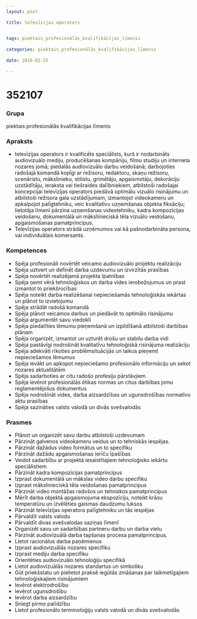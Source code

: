 ```yaml
---
layout: post
    
title: televīzijas operators

    
tags: piektais_profesionālās_kvalifikācijas_līmenis
    
categories: piektais_profesionālās_kvalifikācijas_līmenis
    
date: 2016-02-25
    
---
```

# 352107

### Grupa
piektais profesionālās kvalifikācijas līmenis


### Apraksts

* televīzijas operators ir kvalificēts speciālists, kurš ir nodarbināts audiovizuālo mediju, producēšanas kompāniju, filmu studiju un interneta nozares jomā; piedalās audiovizuālo darbu veidošanā; darbojoties radošajā komandā kopīgi ar režisoru, redaktoru, skaņu režisoru, scenāristu, mākslinieku, stilistu, grimētāju, apgaismotāju, dekorāciju uzstādītāju, ieraksta vai tiešraides dalībniekiem, atbilstoši radošajai koncepcijai televīzijas operators piedāvā optimālu vizuālo risinājumu un atbilstoši režisora gala uzstādījumam, izmantojot videokameru un apkalpojot palīgtehniku, veic kvalitatīvu uzņemšanas objekta fiksāciju; lietotāja līmenī pārzina uzņemšanas videotehniku, kadra kompozīcijas veidošanu, dokumentālā un mākslinieciskā tēla vizuālo veidošanu, apgaismošanas pamatprincipus. 
* Televīzijas operators strādā uzņēmumos vai kā pašnodarbināta persona, vai individuālais komersants. 

### Kompetences

* Spēja profesionāli novērtēt veicamo audiovizuālo projektu realizāciju
* Spēja uztvert un definēt darba uzdevumu un izvirzītās prasības
* Spēja novērtēt realizējamā projekta īpatnības
* Spēja ņemt vērā tehnoloģiskos un darba vides ierobežojumus un prast izmantot to priekšrocības
* Spēja noteikt darba realizēšanai nepieciešamās tehnoloģiskās iekārtas un plānot to izvietojumu
* Spēja strādāt radošā komandā
* Spēja plānot veicamos darbus un piedāvāt to optimālo risinājumu
* Spēja argumentēt savu viedokli
* Spēja piedalīties lēmumu pieņemšanā un izpildīšanā atbilstoši darbības plānam
* Spēja organizēt, izmantot un uzturēt drošu un stabilu darba vidi
* Spēja pastāvīgi nodrošināt kvalitatīvu tehnoloģiskā risinājuma realizāciju
* Spēja adekvāti rīkoties problēmsituācijās un laikus pieņemt nepieciešamos lēmumus
* Spēja ievākt un apkopot nepieciešamo profesionālo informāciju un sekot nozares aktualitātēm
* Spēja sadarboties ar citu radošo profesiju pārstāvjiem
* Spēja ievērot profesionālās ētikas normas un citus darbības jomu reglamentējošus dokumentus
* Spēja nodrošināt vides, darba aizsardzības un ugunsdrošības normatīvo aktu prasības
* Spēja sazināties valsts valodā un divās svešvalodās

### Prasmes 
* Plānot un organizēt savu darbu atbilstoši uzdevumam
* Pārzināt galvenos videokameru veidus un to tehniskās iespējas.
*  Pārzināt dažādus video formātus un to specifiku
* Pārzināt dažādu apgaismošanas ierīču īpašības
* Veidot sadarbību ar projektā iesaistītajiem tehnoloģisko iekārtu speciālistiem
* Pārzināt kadra kompozīcijas pamatprincipus
* Izprast dokumentālā un mākslas video darbu specifiku
* Izprast mākslinieciskā tēla veidošanas pamatprincipus
* Pārzināt video montāžas radošos un tehniskos pamatprincipus
* Mērīt darba objektā apgaismojuma ekspozīciju, noteikt krāsu temperatūru un izvēlēties gaismas daudzumu luksos
* Pārzināt televīzijas operatora palīgtehniku un tās iespējas
* Pārvaldīt valsts valodu
* Pārvaldīt divas svešvalodas saziņas līmenī
* Organizēt savu un sadarbības partneru darbu un darba vietu
* Pārzināt audiovizuālā darba tapšanas procesa pamatprincipus.
*  Lietot racionālus darba paņēmienus
* Izprast audiovizuālās nozares specifiku
* Izprast mediju darba specifiku
* Orientēties audiovizuālo tehnoloģiju specifikā
* Lietot audiovizuālās nozares standartus un simboliku
* Gūt priekšstatu un pielietot praksē iegūtās zināšanas par laikmetīgajiem tehnoloģiskajiem risinājumiem
* Ievērot elektrodrošību
* Ievērot ugunsdrošību
* Ievērot darba aizsardzību
* Sniegt pirmo palīdzību
* Lietot profesionālo terminoloģiju valsts valodā un divās svešvalodās